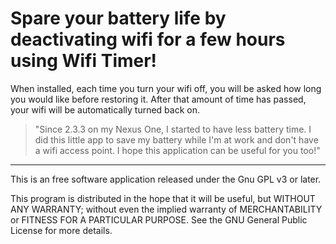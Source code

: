 Spare your battery life by deactivating wifi for a few hours using Wifi Timer!
==============================================================================

When installed, each time you turn your wifi off, you will be asked how
long you would like before restoring it. After that amount of time has
passed, your wifi will be automatically turned back on.

> "Since 2.3.3 on my Nexus One, I started to have less battery time. I did this
> little app to save my battery while I'm at work and don't have a wifi access
> point. I hope this application can be useful for you too!"


-------------------------------------------------------------------------------

This is an free software application released under the Gnu GPL v3 or later.

This program is distributed in the hope that it will be useful, but WITHOUT
ANY WARRANTY; without even the implied warranty of MERCHANTABILITY or FITNESS
FOR A PARTICULAR PURPOSE. See the GNU General Public License for more details.
